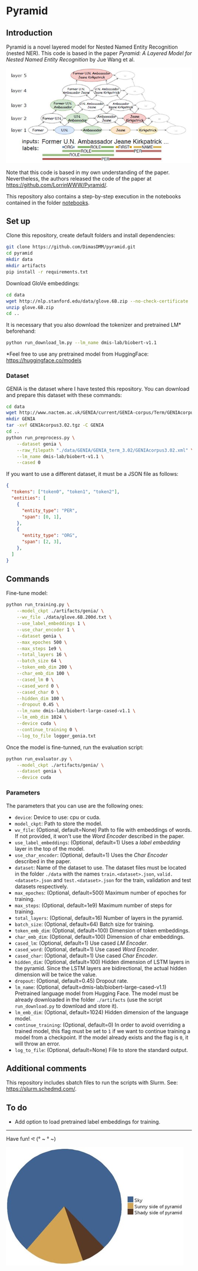 # Pyramid

## Introduction

Pyramid is a novel layered model for Nested Named Entity Recognition (nested NER). This code is based in the paper *Pyramid: A Layered Model for Nested Named Entity Recognition* by Jue Wang et al.

![./images/pyramid-example.jpg](./images/pyramid-example.jpg)

Note that this code is based in my own understanding of the paper. Nevertheless, the authors released the code of the paper at https://github.com/LorrinWWW/Pyramid/.

This repository also contains a step-by-step execution in the notebooks contained in the folder [notebooks](./notebooks).

## Set up

Clone this repository, create default folders and install dependencies:
```sh
git clone https://github.com/DimasDMM/pyramid.git
cd pyramid
mkdir data
mkdir artifacts
pip install -r requirements.txt
```

Download GloVe embeddings:
```sh
cd data
wget http://nlp.stanford.edu/data/glove.6B.zip --no-check-certificate
unzip glove.6B.zip
cd ..
```

It is necessary that you also download the tokenizer and pretrained LM* beforehand:
```sh
python run_download_lm.py --lm_name dmis-lab/biobert-v1.1
```

*Feel free to use any pretrained model from HuggingFace: https://huggingface.co/models

### Dataset

GENIA is the dataset where I have tested this repository. You can download and prepare this dataset with these commands:
```sh
cd data
wget http://www.nactem.ac.uk/GENIA/current/GENIA-corpus/Term/GENIAcorpus3.02.tgz --no-check-certificate
mkdir GENIA
tar -xvf GENIAcorpus3.02.tgz -C GENIA
cd ..
python run_preprocess.py \
    --dataset genia \
    --raw_filepath "./data/GENIA/GENIA_term_3.02/GENIAcorpus3.02.xml" \
    --lm_name dmis-lab/biobert-v1.1 \
    --cased 0
```

If you want to use a different dataset, it must be a JSON file as follows:
```json
{
  "tokens": ["token0", "token1", "token2"],
  "entities": [
    {
      "entity_type": "PER", 
      "span": [0, 1],
    },
    {
      "entity_type": "ORG", 
      "span": [2, 3],
    },
  ]
}
```

## Commands

Fine-tune model:
```sh
python run_training.py \
    --model_ckpt ./artifacts/genia/ \
    --wv_file ./data/glove.6B.200d.txt \
    --use_label_embeddings 1 \
    --use_char_encoder 1 \
    --dataset genia \
    --max_epoches 500 \
    --max_steps 1e9 \
    --total_layers 16 \
    --batch_size 64 \
    --token_emb_dim 200 \
    --char_emb_dim 100 \
    --cased_lm 0 \
    --cased_word 0 \
    --cased_char 0 \
    --hidden_dim 100 \
    --dropout 0.45 \
    --lm_name dmis-lab/biobert-large-cased-v1.1 \
    --lm_emb_dim 1024 \
    --device cuda \
    --continue_training 0 \
    --log_to_file logger_genia.txt
```

Once the model is fine-tunned, run the evaluation script:
```sh
python run_evaluator.py \
    --model_ckpt ./artifacts/genia/ \
    --dataset genia \
    --device cuda
```

### Parameters

The parameters that you can use are the following ones:

- `device`: Device to use: cpu or cuda.
- `model_ckpt`: Path to store the model.
- `wv_file`: (Optional, default=None) Path to file with embeddings of words. If not provided, it won't use the _Word Encoder_ described in the paper.
- `use_label_embeddings`: (Optional, default=1) Uses a _label embedding_ layer in the top of the model.
- `use_char_encoder`: (Optional, default=1) Uses the _Char Encoder_ described in the paper.
- `dataset`: Name of the dataset to use. The dataset files must be located in the folder `./data` with the names `train.<dataset>.json`, `valid.<dataset>.json` and `test.<dataset>.json` for the train, validation and test datasets respectively.
- `max_epoches`: (Optional, default=500) Maximum number of epoches for training.
- `max_steps`: (Optional, default=1e9) Maximum number of steps for training.
- `total_layers`: (Optional, default=16) Number of layers in the pyramid.
- `batch_size`: (Optional, default=64) Batch size for training.
- `token_emb_dim`: (Optional, default=100) Dimension of token embeddings.
- `char_emb_dim`: (Optional, default=100) Dimension of char embeddings.
- `cased_lm`: (Optional, default=1) Use cased _LM Encoder_.
- `cased_word`: (Optional, default=1) Use cased _Word Encoder_.
- `cased_char`: (Optional, default=1) Use cased _Char Encoder_.
- `hidden_dim`: (Optional, default=100) Hidden dimension of LSTM layers in the pyramid. Since the LSTM layers are bidirectional, the actual hidden dimension will be twice the value.
- `dropout`: (Optional, default=0.45) Dropout rate.
- `lm_name`: (Optional, default=dmis-lab/biobert-large-cased-v1.1) Pretrained language model from Hugging Face. The model must be already downloaded in the folder `./artifacts` (use the script `run_download.py` to download and store it).
- `lm_emb_dim`: (Optional, default=1024) Hidden dimension of the language model.
- `continue_training`: (Optional, default=0) In order to avoid overriding a trained model, this flag must be set to `1` if we want to continue training a model from a checkpoint. If the model already exists and the flag is `0`, it will throw an error.
- `log_to_file`: (Optional, default=None) File to store the standard output. 

## Additional comments

This repository includes sbatch files to run the scripts with Slurm. See: https://slurm.schedmd.com/.

## To do

- Add option to load pretrained label embeddings for training.

---

Have fun! ᕙ (° ~ ° ~)

![./images/pyramid-pie.jpg](./images/pyramid-pie.jpg)
